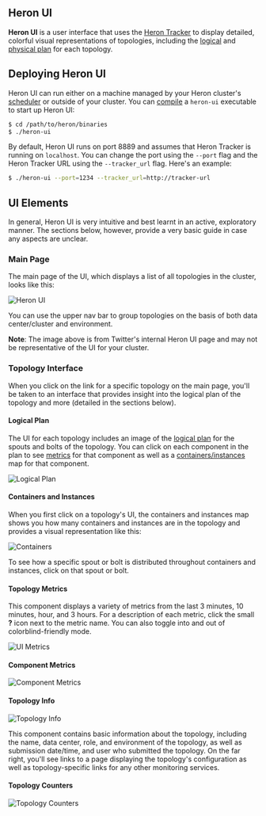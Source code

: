 ## Heron UI

**Heron UI** is a user interface that uses the [Heron
Tracker](../../concepts/architecture#heron-tracker) to display detailed,
colorful visual representations of topologies, including the
[logical](../../concepts/topologies/#logical-plan) and [physical
plan](../concepts/topologies#physical-plan) for each topology.

## Deploying Heron UI

Heron UI can run either on a machine managed by your Heron cluster's
[scheduler](../deployment) or outside of your cluster. You can
[compile](../compiling) a `heron-ui` executable to start up Heron UI:

```bash
$ cd /path/to/heron/binaries
$ ./heron-ui
```

By default, Heron UI runs on port 8889 and assumes that Heron Tracker is running
on `localhost`. You can change the port using the `--port` flag and the Heron
Tracker URL using the `--tracker_url` flag. Here's an example:

```bash
$ ./heron-ui --port=1234 --tracker_url=http://tracker-url
```

## UI Elements

In general, Heron UI is very intuitive and best learnt in an active, exploratory
manner. The sections below, however, provide a very basic guide in case any
aspects are unclear.

### Main Page

The main page of the UI, which displays a list of all topologies in the cluster,
looks like this:

![Heron UI](/img/ui.png)

You can use the upper nav bar to group topologies on the basis of both data
center/cluster and environment.

**Note**: The image above is from Twitter's internal Heron UI page and may not
be representative of the UI for your cluster.

### Topology Interface

When you click on the link for a specific topology on the main page, you'll be
taken to an interface that provides insight into the logical plan of the
topology and more (detailed in the sections below).

#### Logical Plan

The UI for each topology includes an image of the [logical
plan](../concepts/topologies.html#logical-plan) for the spouts and bolts of the
topology. You can click on each component in the plan to see [metrics](#metrics)
for that component as well as a
[containers/instances](#containers-and-instances) map for that component.

![Logical Plan](/img/logical-plan.png)

#### Containers and Instances

When you first click on a topology's UI, the containers and instances map shows
you how many containers and instances are in the topology and provides a visual
representation like this:

![Containers](/img/containers.png)

To see how a specific spout or bolt is distributed throughout containers and
instances, click on that spout or bolt.

#### Topology Metrics

This component displays a variety of metrics from the last 3 minutes, 10
minutes, hour, and 3 hours. For a description of each metric, click the small
**?** icon next to the metric name. You can also toggle into and out of
colorblind-friendly mode.

![UI Metrics](/img/topology-metrics.png)

#### Component Metrics

![Component Metrics](/img/component-metrics.png)

#### Topology Info

![Topology Info](/img/topology-info.png)

This component contains basic information about the topology, including the
name, data center, role, and environment of the topology, as well as submission
date/time, and user who submitted the topology. On the far right, you'll see
links to a page displaying the topology's configuration as well as
topology-specific links for any other monitoring services.

#### Topology Counters

![Topology Counters](/img/topology-counters.png)
